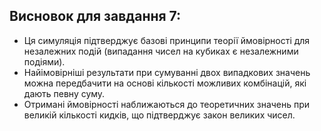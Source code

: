 ## Висновок для завдання 7:
 - Ця симуляція підтверджує базові принципи теорії ймовірності для незалежних подій
   (випадання чисел на кубиках є незалежними подіями).
 - Найімовірніші результати при сумуванні двох випадкових значень можна передбачити
   на основі кількості можливих комбінацій, які дають певну суму.
 - Отримані ймовірності наближаються до теоретичних значень при великій кількості
   кидків, що підтверджує закон великих чисел.